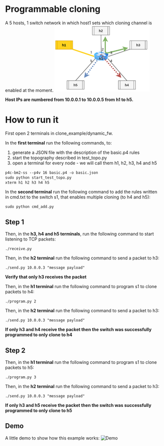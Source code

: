 # Programmable cloning
A 5 hosts, 1 switch network in which host1 sets which cloning channel is enabled at the moment.
<img src="../../misc/img/P4img-dynamic_fw.png" alt="programmable.png" style="zoom:30%;"/> 

**Host IPs are numbered from 10.0.0.1 to 10.0.0.5 from h1 to h5.**

# How to run it
First open 2 terminals in clone_example/dynamic_fw.

In the **first terminal** run the following commands, to:
1. generate a JSON file with the description of the basic.p4 rules
2. start the topography described in test_topo.py
3. open a terminal for every node - we will call them h1, h2, h3, h4 and h5
```shell
p4c-bm2-ss --p4v 16 basic.p4 -o basic.json
sudo python start_test_topo.py
xterm h1 h2 h3 h4 h5
```

In the **second terminal** run the following command to add the rules written in cmd.txt to the switch s1, that enables multiple cloning (to h4 and h5):
```shell
sudo python cmd_add.py
```

## Step 1

Then, in the **h3, h4 and h5 terminals**, run the following command to start listening to TCP packets:
```shell
./receive.py
```

Then, in the **h2 terminal** run the following command to send a packet to h3:
```shell
./send.py 10.0.0.3 "message payload"
```
**Verify that only h3 receives the packet**

Then, in the **h1 terminal** run the following command to program s1 to clone packets to h4:
```shell
./program.py 2
```
Then, in the **h2 terminal** run the following command to send a packet to h3:
```shell
./send.py 10.0.0.3 "message payload"
```

**If only h3 and h4 receive the packet then the switch was successfully programmed to only clone to h4**

## Step 2

Then, in the **h1 terminal** run the following command to program s1 to clone packets to h5:
```shell
./program.py 3
```
Then, in the **h2 terminal** run the following command to send a packet to h3:
```shell
./send.py 10.0.0.3 "message payload"
```

**If only h3 and h5 receive the packet then the switch was successfully programmed to only clone to h5**

## Demo
A little demo to show how this example works:
![Demo](https://youtu.be/urRwQFGjCvw)
